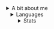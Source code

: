 <div align="center">
  <details>
    <summary>A bit about me</summary>
    <h4>
      I use all pronouns<br>
      im haxor
    </h4>
  </details>
  
  <details>
    <summary>Languages</summary>
    <h4>
      learned: C, C++, x86 assembly, 6502 assembly, Python, Javascript, lua<br>
      learning: none
    </h4>
  </details>
  
  <details>
    <summary>Stats</summary>
    <img src="https://komarev.com/ghpvc/?username=Unknown-User2&color=brightgreen&style=flat-square"> <br><br>
    <img src="https://github-readme-stats.vercel.app/api?username=unknown-user2&show_icons=true&theme=cobalt" width=350>
    <img src="https://github-readme-stats.vercel.app/api/top-langs/?username=unknown-user2&layout=compact&theme=cobalt" width=350>
  </details>
  <br>
</div>

